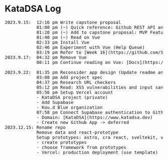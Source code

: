 # KataDSA Log

<pre>
2023.9.15:  12:16 pm Write capstone proposal
            01:00 pm (~) Quick reference: Github REST API and Octokit
            01:20 pm (~) Add to capstone proposal: MVP Features
            01:40 pm (~) Read on Vue
            02:33 pm Install Vue
            02:46 pm Experiment with Vue (Help Queue)
            03:19 pm Refer to [Week 16](https://github.com/SmKou/week-16)
2023.9.17:  04:32 pm Remove Vue
            08:11 pm Continue reading on Vue: [Docs](https://vuejs.org/guide/essentials/application.html)

2023.9.22:  01:35 pm Reconsider app design (Update readme and capstone proposal)
            03:08 pm Add project spec
            04:37 pm Research URL checkers
            05:12 pm Read: XSS vulnerabilities and input sanitization and validation
            05:56 pm Setup Vercel account
            - KataDSA project (private)
            - Add Supabase
            - Kou.d Blue organization
            07:58 pm Connect Supabase authentication to Github
            - Domain: [KataDSA](https://www.katadsa.dev)
            - Create new Github App -> deferred
2023.12.15: Rename repo
            Remove data and react-prototype
            Setup prototypes: astro, cra react, sveltekit, vite-vue
            - create prototypes
            - choose framework from prototypes
            - Vercel: production deployment (use template)
</pre>